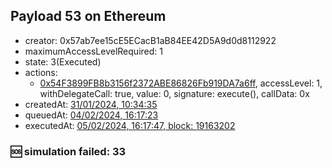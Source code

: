 ## Payload 53 on Ethereum

- creator: 0x57ab7ee15cE5ECacB1aB84EE42D5A9d0d8112922
- maximumAccessLevelRequired: 1
- state: 3(Executed)
- actions:
  - [0x54F3899FB8b3156f2372ABE86826Fb919DA7a6ff](https://etherscan.io/tx/0x54F3899FB8b3156f2372ABE86826Fb919DA7a6ff), accessLevel: 1, withDelegateCall: true, value: 0, signature: execute(), callData: 0x
- createdAt: [31/01/2024, 10:34:35](https://etherscan.io/tx/0x274928f86ccbdff6a5324bc6d848e6b63957b79f6283b7a35490c07df0489b9b)
- queuedAt: [04/02/2024, 16:17:23](https://etherscan.io/tx/0x589cec09ba7471f89dc91ce9c2bd12617d166b955f0c7ce665836103844b5a98)
- executedAt: [05/02/2024, 16:17:47, block: 19163202](https://etherscan.io/tx/0xef26f3cb055bb2fbb62d6f71659d0d3673decd916b13066e9085480e04756d22)

### :sos: simulation failed: 33
